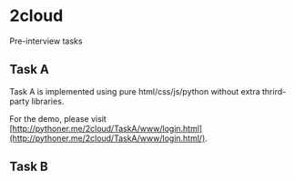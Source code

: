 # 2cloud

Pre-interview tasks

## Task A

Task A is implemented using pure html/css/js/python without 
extra thrird-party libraries.

For the demo, please visit [http://pythoner.me/2cloud/TaskA/www/login.html](http://pythoner.me/2cloud/TaskA/www/login.html/).

## Task B


